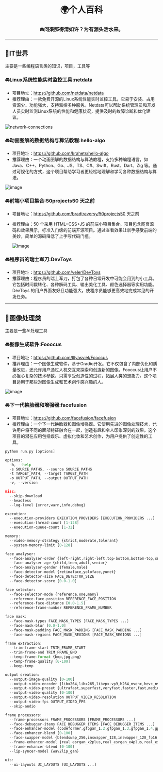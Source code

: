 <div align=center>

 # 🌍个人百科
 
 ### 🚘问渠那得清如许？为有源头活水来。

</div>

---

<h2 id="1">🌹IT世界</h2>

主要是一些编程语言类的知识，项目，工具等

<h3 id="2">🚘Linux系统性能实时监控工具:netdata</h3>

- 项目地址：https://github.com/netdata/netdata
- 推荐理由：一款免费开源的Linux系统性能实时监控工具。它易于安装、占用资源少、功能强大，支持监控多种服务。Netdata可以帮助系统管理员和开发人员实时监测Linux系统的性能和健康状况，提供及时的故障诊断和优化建议。

![network-connections](https://github.com/netdata/netdata/assets/2662304/5f71c102-9146-463e-acba-329094b136a5)

<h3 id="3">🚘动画图解的数据结构与算法教程:hello-algo</h3>

- 项目地址：https://github.com/krahets/hello-algo
- 推荐理由：一个动画图解的数据结构与算法教程，支持多种编程语言，如 Java、C++、Python、Go、JS、TS、C#、Swift、Rust、Dart、Zig 等。通过可视化的方式，这个项目帮助学习者更轻松地理解和学习各种数据结构与算法。

![image](https://github.com/mahaizhuang/interesting/assets/43605010/d921a1b9-fdf3-4d07-9236-cc1c658e7373)

<h3 id="4">🚘前端小项目集合:50projects50 天之前</h3>

- 项目地址：https://github.com/bradtraversy/50projects50 天之前
- 推荐理由：50 个采用 HTML+CSS+JS 的前端小项目集合。项目包含网页源码和效果展示，标准入门级的前端开源项目。通过查看效果让新手感受前端的美妙，简单的源码降低了上手写代码门槛。

  ![image](https://github.com/mahaizhuang/interesting/assets/43605010/499a0e78-e4a3-456f-81a9-caed23d70c55)

<h3 id="5">🚘程序员的瑞士军刀:DevToys</h3>

- 项目地址：https://github.com/veler/DevToys
- 推荐理由：程序员的瑞士军刀，打包了各种日常开发中可能会用到的小工具。它包括时间戳转化、各种解码工具、输出美化工具、颜色选择器等实用功能。DevToys 的用户界面友好且功能强大，使程序员能够更高效地完成常见的开发任务。

---

<h2 id="6">🌹图像处理类</h2>

主要是一些AI处理工具

<h3 id="7">🚘图像生成软件:Fooocus</h3>

- 项目地址：https://github.com/lllyasviel/Fooocus
- 推荐理由：一个图像生成软件，基于Gradio开发。它不仅包含了内部优化和质量改进，还允许用户通过人机交互来探索和创造新的图像。Fooocus让用户不必担心复杂的技术参数，只需享受创造性的过程，拓展人类的想象力。这个项目适用于那些对图像生成和艺术创作感兴趣的人。

![image](https://github.com/mahaizhuang/interesting/assets/43605010/208475fd-5284-456b-90db-ae480c35aa04)

<h3 id="8">🚘下一代换脸器和增强器:facefusion</h3>

- 项目地址：https://github.com/facefusion/facefusion
- 推荐理由：一个下一代换脸器和图像增强器。它使用先进的图像处理技术，允许用户将不同的面部特征融合在一起，创造有趣和令人印象深刻的效果。这个项目的潜在应用包括娱乐、虚拟化妆和艺术创作，为用户提供了创造性的工具。

```python
python run.py [options]

options:
  -h, --help                                                                                                             show this help message and exit
  -s SOURCE_PATHS, --source SOURCE_PATHS                                                                                 choose single or multiple source images or audios
  -t TARGET_PATH, --target TARGET_PATH                                                                                   choose single target image or video
  -o OUTPUT_PATH, --output OUTPUT_PATH                                                                                   specify the output file or directory
  -v, --version                                                                                                          show program's version number and exit

misc:
  --skip-download                                                                                                        omit automate downloads and remote lookups
  --headless                                                                                                             run the program without a user interface
  --log-level {error,warn,info,debug}                                                                                    adjust the message severity displayed in the terminal

execution:
  --execution-providers EXECUTION_PROVIDERS [EXECUTION_PROVIDERS ...]                                                    accelerate the model inference using different providers (choices: cpu, ...)
  --execution-thread-count [1-128]                                                                                       specify the amount of parallel threads while processing
  --execution-queue-count [1-32]                                                                                         specify the amount of frames each thread is processing

memory:
  --video-memory-strategy {strict,moderate,tolerant}                                                                     balance fast frame processing and low vram usage
  --system-memory-limit [0-128]                                                                                          limit the available ram that can be used while processing

face analyser:
  --face-analyser-order {left-right,right-left,top-bottom,bottom-top,small-large,large-small,best-worst,worst-best}      specify the order in which the face analyser detects faces.
  --face-analyser-age {child,teen,adult,senior}                                                                          filter the detected faces based on their age
  --face-analyser-gender {female,male}                                                                                   filter the detected faces based on their gender
  --face-detector-model {retinaface,yoloface,yunet}                                                                      choose the model responsible for detecting the face
  --face-detector-size FACE_DETECTOR_SIZE                                                                                specify the size of the frame provided to the face detector
  --face-detector-score [0.0-1.0]                                                                                        filter the detected faces base on the confidence score

face selector:
  --face-selector-mode {reference,one,many}                                                                              use reference based tracking with simple matching
  --reference-face-position REFERENCE_FACE_POSITION                                                                      specify the position used to create the reference face
  --reference-face-distance [0.0-1.5]                                                                                    specify the desired similarity between the reference face and target face
  --reference-frame-number REFERENCE_FRAME_NUMBER                                                                        specify the frame used to create the reference face

face mask:
  --face-mask-types FACE_MASK_TYPES [FACE_MASK_TYPES ...]                                                                mix and match different face mask types (choices: box, occlusion, region)
  --face-mask-blur [0.0-1.0]                                                                                             specify the degree of blur applied the box mask
  --face-mask-padding FACE_MASK_PADDING [FACE_MASK_PADDING ...]                                                          apply top, right, bottom and left padding to the box mask
  --face-mask-regions FACE_MASK_REGIONS [FACE_MASK_REGIONS ...]                                                          choose the facial features used for the region mask (choices: skin, left-eyebrow, right-eyebrow, left-eye, right-eye, eye-glasses, nose, mouth, upper-lip, lower-lip)

frame extraction:
  --trim-frame-start TRIM_FRAME_START                                                                                    specify the the start frame of the target video
  --trim-frame-end TRIM_FRAME_END                                                                                        specify the the end frame of the target video
  --temp-frame-format {bmp,jpg,png}                                                                                      specify the temporary resources format
  --temp-frame-quality [0-100]                                                                                           specify the temporary resources quality
  --keep-temp                                                                                                            keep the temporary resources after processing

output creation:
  --output-image-quality [0-100]                                                                                         specify the image quality which translates to the compression factor
  --output-video-encoder {libx264,libx265,libvpx-vp9,h264_nvenc,hevc_nvenc}                                              specify the encoder use for the video compression
  --output-video-preset {ultrafast,superfast,veryfast,faster,fast,medium,slow,slower,veryslow}                           balance fast video processing and video file size
  --output-video-quality [0-100]                                                                                         specify the video quality which translates to the compression factor
  --output-video-resolution OUTPUT_VIDEO_RESOLUTION                                                                      specify the video output resolution based on the target video
  --output-video-fps OUTPUT_VIDEO_FPS                                                                                    specify the video output fps based on the target video
  --skip-audio                                                                                                           omit the audio from the target video

frame processors:
  --frame-processors FRAME_PROCESSORS [FRAME_PROCESSORS ...]                                                             load a single or multiple frame processors. (choices: face_debugger, face_enhancer, face_swapper, frame_enhancer, lip_syncer, ...)
  --face-debugger-items FACE_DEBUGGER_ITEMS [FACE_DEBUGGER_ITEMS ...]                                                    load a single or multiple frame processors (choices: bounding-box, landmark-5, landmark-68, face-mask, score, age, gender)
  --face-enhancer-model {codeformer,gfpgan_1.2,gfpgan_1.3,gfpgan_1.4,gpen_bfr_256,gpen_bfr_512,restoreformer_plus_plus}  choose the model responsible for enhancing the face
  --face-enhancer-blend [0-100]                                                                                          blend the enhanced into the previous face
  --face-swapper-model {blendswap_256,inswapper_128,inswapper_128_fp16,simswap_256,simswap_512_unofficial,uniface_256}   choose the model responsible for swapping the face
  --frame-enhancer-model {real_esrgan_x2plus,real_esrgan_x4plus,real_esrnet_x4plus}                                      choose the model responsible for enhancing the frame
  --frame-enhancer-blend [0-100]                                                                                         blend the enhanced into the previous frame
  --lip-syncer-model {wav2lip_gan}                                                                                       choose the model responsible for syncing the lips

uis:
  --ui-layouts UI_LAYOUTS [UI_LAYOUTS ...]                                                                               launch a single or multiple UI layouts (choices: benchmark, default, webcam, ...)
```
